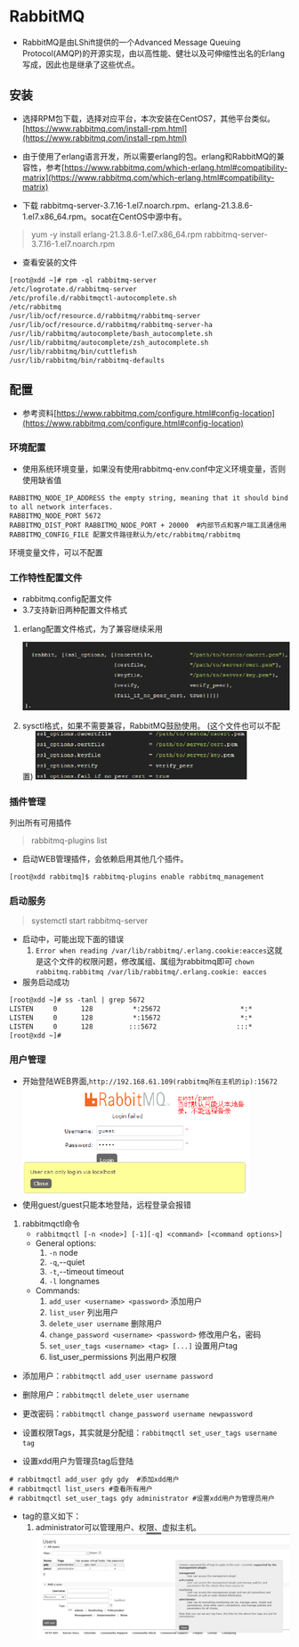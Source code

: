 # RabbitMQ

* RabbitMQ是由LShift提供的一个Advanced Message Queuing Protocol(AMQP)的开源实现，由以高性能、健壮以及可伸缩性出名的Erlang写成，因此也是继承了这些优点。  

## 安装

* 选择RPM包下载，选择对应平台，本次安装在CentOS7，其他平台类似。[https://www.rabbitmq.com/install-rpm.html](https://www.rabbitmq.com/install-rpm.html)  
* 由于使用了erlang语言开发，所以需要erlang的包。erlang和RabbitMQ的兼容性，参考[https://www.rabbitmq.com/which-erlang.html#compatibility-matrix](https://www.rabbitmq.com/which-erlang.html#compatibility-matrix)

* 下载 rabbitmq-server-3.7.16-1.el7.noarch.rpm、erlang-21.3.8.6-1.el7.x86_64.rpm。socat在CentOS中源中有。  

> yum -y install erlang-21.3.8.6-1.el7.x86_64.rpm rabbitmq-server-3.7.16-1.el7.noarch.rpm  

* 查看安装的文件

````shell
[root@xdd ~]# rpm -ql rabbitmq-server 
/etc/logrotate.d/rabbitmq-server
/etc/profile.d/rabbitmqctl-autocomplete.sh
/etc/rabbitmq
/usr/lib/ocf/resource.d/rabbitmq/rabbitmq-server
/usr/lib/ocf/resource.d/rabbitmq/rabbitmq-server-ha
/usr/lib/rabbitmq/autocomplete/bash_autocomplete.sh
/usr/lib/rabbitmq/autocomplete/zsh_autocomplete.sh
/usr/lib/rabbitmq/bin/cuttlefish
/usr/lib/rabbitmq/bin/rabbitmq-defaults

````

## 配置

* 参考资料[https://www.rabbitmq.com/configure.html#config-location](https://www.rabbitmq.com/configure.html#config-location)

### 环境配置

* 使用系统环境变量，如果没有使用rabbitmq-env.conf中定义环境变量，否则使用缺省值  

````shell
RABBITMQ_NODE_IP_ADDRESS the empty string, meaning that it should bind to all network interfaces.  
RABBITMQ_NODE_PORT 5672  
RABBITMQ_DIST_PORT RABBITMQ_NODE_PORT + 20000  #内部节点和客户端工具通信用  
RABBITMQ_CONFIG_FILE 配置文件路径默认为/etc/rabbitmq/rabbitmq  
````  

环境变量文件，可以不配置  

### 工作特性配置文件

* rabbitmq.config配置文件
* 3.7支持新旧两种配置文件格式

1. erlang配置文件格式，为了兼容继续采用

    ![rabbitmq_001](../../../img/python/rabbitmq_001.png)

2. sysctl格式，如果不需要兼容，RabbitMQ鼓励使用。  (这个文件也可以不配置)
    ![rabbitmq_002](../../../img/python/rabbitmq_002.png)

### 插件管理

列出所有可用插件  

> rabbitmq-plugins list

* 启动WEB管理插件，会依赖启用其他几个插件。

````shell
[root@xdd rabbitmq]$ rabbitmq-plugins enable rabbitmq_management
````

### 启动服务

> systemctl start rabbitmq-server  

* 启动中，可能出现下面的错误
    1. `Error when reading /var/lib/rabbitmq/.erlang.cookie:eacces`这就是这个文件的权限问题，修改属组、属组为rabbitmq即可
    `chown rabbitmq.rabbitmq /var/lib/rabbitmq/.erlang.cookie: eacces`
* 服务启动成功

````shell
[root@xdd ~]# ss -tanl | grep 5672
LISTEN     0      128          *:25672                    *:*
LISTEN     0      128          *:15672                    *:*
LISTEN     0      128         :::5672                    :::*
[root@xdd ~]#
````

### 用户管理

* 开始登陆WEB界面,`http://192.168.61.109(rabbitmq所在主机的ip):15672`  
    ![rabbitmq_003](../../../img/python/rabbitmq_003.png)
* 使用guest/guest只能本地登陆，远程登录会报错

1. rabbitmqctl命令
    * `rabbitmqctl [-n <node>] [-1][-q] <command> [<command options>]`
    * General options:
        1. `-n` node
        2. `-q`,--quiet
        3. `-t`,--timeout timeout
        4. `-l` longnames
    * Commands:
        1. `add_user <username> <password>` 添加用户
        2. `list_user`    列出用户
        3. `delete_user username` 删除用户
        4. `change_password <username> <password>` 修改用户名，密码
        5. `set_user_tags <username> <tag> [...]` 设置用户tag
        6. list_user_permissions <username>     列出用户权限

* 添加用户：`rabbitmqctl add_user username password`  
* 删除用户：`rabbitmqctl delete_user username`
* 更改密码：`rabbitmqctl change_password username newpassword`
* 设置权限Tags，其实就是分配组：`rabbitmqctl set_user_tags username tag`

* 设置xdd用户为管理员tag后登陆

````shell
# rabbitmqctl add_user gdy gdy  #添加xdd用户
# rabbitmqctl list_users #查看所有用户
# rabbitmqctl set_user_tags gdy administrator #设置xdd用户为管理员用户
````

* tag的意义如下：
    1. administrator可以管理用户、权限、虚拟主机。
    ![rabbitmq_004](../../../img/python/rabbitmq_004.png)


























